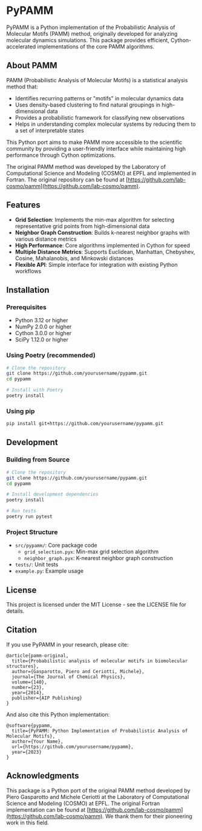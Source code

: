 # PyPAMM

PyPAMM is a Python implementation of the Probabilistic Analysis of Molecular Motifs (PAMM) method, originally developed for analyzing molecular dynamics simulations. This package provides efficient, Cython-accelerated implementations of the core PAMM algorithms.

## About PAMM

PAMM (Probabilistic Analysis of Molecular Motifs) is a statistical analysis method that:

- Identifies recurring patterns or "motifs" in molecular dynamics data
- Uses density-based clustering to find natural groupings in high-dimensional data
- Provides a probabilistic framework for classifying new observations
- Helps in understanding complex molecular systems by reducing them to a set of interpretable states

This Python port aims to make PAMM more accessible to the scientific community by providing a user-friendly interface while maintaining high performance through Cython optimizations.

The original PAMM method was developed by the Laboratory of Computational Science and Modeling (COSMO) at EPFL and implemented in Fortran. The original repository can be found at [https://github.com/lab-cosmo/pamm](https://github.com/lab-cosmo/pamm).

## Features

- **Grid Selection**: Implements the min-max algorithm for selecting representative grid points from high-dimensional data
- **Neighbor Graph Construction**: Builds k-nearest neighbor graphs with various distance metrics
- **High Performance**: Core algorithms implemented in Cython for speed
- **Multiple Distance Metrics**: Supports Euclidean, Manhattan, Chebyshev, Cosine, Mahalanobis, and Minkowski distances
- **Flexible API**: Simple interface for integration with existing Python workflows

## Installation

### Prerequisites

- Python 3.12 or higher
- NumPy 2.0.0 or higher
- Cython 3.0.0 or higher
- SciPy 1.12.0 or higher

### Using Poetry (recommended)

```bash
# Clone the repository
git clone https://github.com/yourusername/pypamm.git
cd pypamm

# Install with Poetry
poetry install
```

### Using pip

```bash
pip install git+https://github.com/yourusername/pypamm.git
```

## Development

### Building from Source

```bash
# Clone the repository
git clone https://github.com/yourusername/pypamm.git
cd pypamm

# Install development dependencies
poetry install

# Run tests
poetry run pytest
```

### Project Structure

- `src/pypamm/`: Core package code
  - `grid_selection.pyx`: Min-max grid selection algorithm
  - `neighbor_graph.pyx`: K-nearest neighbor graph construction
- `tests/`: Unit tests
- `example.py`: Example usage

## License

This project is licensed under the MIT License - see the LICENSE file for details.

## Citation

If you use PyPAMM in your research, please cite:

```
@article{pamm-original,
  title={Probabilistic analysis of molecular motifs in biomolecular structures},
  author={Gasparotto, Piero and Ceriotti, Michele},
  journal={The Journal of Chemical Physics},
  volume={140},
  number={23},
  year={2014},
  publisher={AIP Publishing}
}
```

And also cite this Python implementation:

```
@software{pypamm,
  title={PyPAMM: Python Implementation of Probabilistic Analysis of Molecular Motifs},
  author={Your Name},
  url={https://github.com/yourusername/pypamm},
  year={2023}
}
```

## Acknowledgments

This package is a Python port of the original PAMM method developed by Piero Gasparotto and Michele Ceriotti at the Laboratory of Computational Science and Modeling (COSMO) at EPFL. The original Fortran implementation can be found at [https://github.com/lab-cosmo/pamm](https://github.com/lab-cosmo/pamm). We thank them for their pioneering work in this field.
